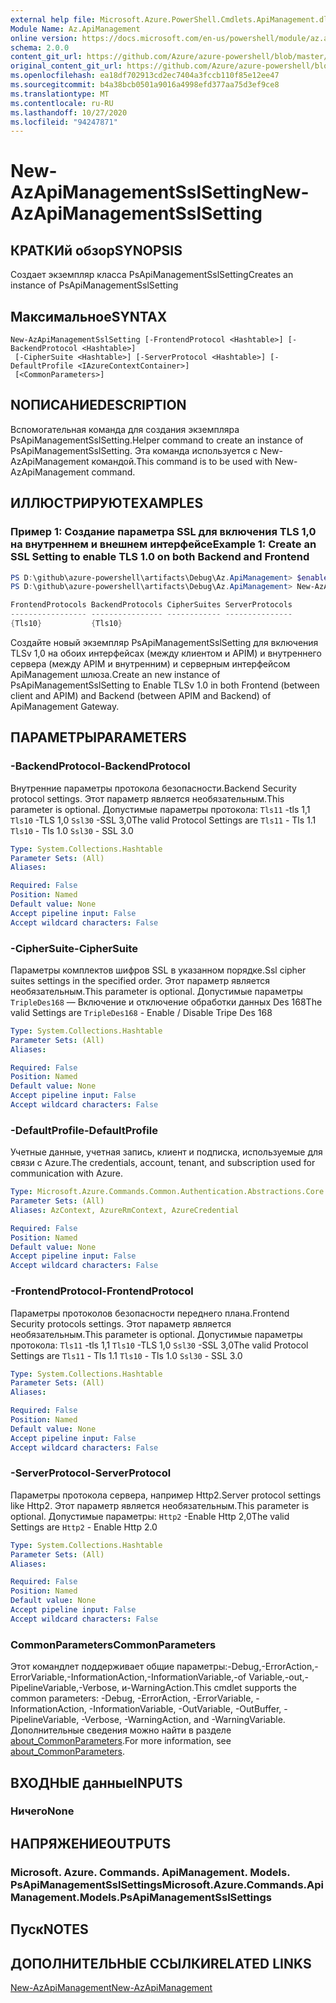 ```yaml
---
external help file: Microsoft.Azure.PowerShell.Cmdlets.ApiManagement.dll-Help.xml
Module Name: Az.ApiManagement
online version: https://docs.microsoft.com/en-us/powershell/module/az.apimanagement/new-azapimanagementsslsetting
schema: 2.0.0
content_git_url: https://github.com/Azure/azure-powershell/blob/master/src/ApiManagement/ApiManagement/help/New-AzApiManagementSslSetting.md
original_content_git_url: https://github.com/Azure/azure-powershell/blob/master/src/ApiManagement/ApiManagement/help/New-AzApiManagementSslSetting.md
ms.openlocfilehash: ea18df702913cd2ec7404a3fccb110f85e12ee47
ms.sourcegitcommit: b4a38bcb0501a9016a4998efd377aa75d3ef9ce8
ms.translationtype: MT
ms.contentlocale: ru-RU
ms.lasthandoff: 10/27/2020
ms.locfileid: "94247871"
---
```

# <span data-ttu-id="56059-101">New-AzApiManagementSslSetting</span><span class="sxs-lookup"><span data-stu-id="56059-101">New-AzApiManagementSslSetting</span></span>

## <span data-ttu-id="56059-102">КРАТКИй обзор</span><span class="sxs-lookup"><span data-stu-id="56059-102">SYNOPSIS</span></span>
<span data-ttu-id="56059-103">Создает экземпляр класса PsApiManagementSslSetting</span><span class="sxs-lookup"><span data-stu-id="56059-103">Creates an instance of PsApiManagementSslSetting</span></span>

## <span data-ttu-id="56059-104">Максимальное</span><span class="sxs-lookup"><span data-stu-id="56059-104">SYNTAX</span></span>

```
New-AzApiManagementSslSetting [-FrontendProtocol <Hashtable>] [-BackendProtocol <Hashtable>]
 [-CipherSuite <Hashtable>] [-ServerProtocol <Hashtable>] [-DefaultProfile <IAzureContextContainer>]
 [<CommonParameters>]
```

## <span data-ttu-id="56059-105">NОПИСАНИЕ</span><span class="sxs-lookup"><span data-stu-id="56059-105">DESCRIPTION</span></span>
<span data-ttu-id="56059-106">Вспомогательная команда для создания экземпляра PsApiManagementSslSetting.</span><span class="sxs-lookup"><span data-stu-id="56059-106">Helper command to create an instance of PsApiManagementSslSetting.</span></span>
<span data-ttu-id="56059-107">Эта команда используется с New-AzApiManagement командой.</span><span class="sxs-lookup"><span data-stu-id="56059-107">This command is to be used with New-AzApiManagement command.</span></span>

## <span data-ttu-id="56059-108">ИЛЛЮСТРИРУЮТ</span><span class="sxs-lookup"><span data-stu-id="56059-108">EXAMPLES</span></span>

### <span data-ttu-id="56059-109">Пример 1: Создание параметра SSL для включения TLS 1,0 на внутреннем и внешнем интерфейсе</span><span class="sxs-lookup"><span data-stu-id="56059-109">Example 1: Create an SSL Setting to enable TLS 1.0 on both Backend and Frontend</span></span>
```powershell
PS D:\github\azure-powershell\artifacts\Debug\Az.ApiManagement> $enableTls=@{"Tls10" = "True"}
PS D:\github\azure-powershell\artifacts\Debug\Az.ApiManagement> New-AzApiManagementSslSetting -FrontendProtocol $enableTls -BackendProtocol $enableTls

FrontendProtocols BackendProtocols CipherSuites ServerProtocols
----------------- ---------------- ------------ ---------------
{Tls10}           {Tls10}
```

<span data-ttu-id="56059-110">Создайте новый экземпляр PsApiManagementSslSetting для включения TLSv 1,0 на обоих интерфейсах (между клиентом и APIM) и внутреннего сервера (между APIM и внутренним) и серверным интерфейсом ApiManagement шлюза.</span><span class="sxs-lookup"><span data-stu-id="56059-110">Create an new instance of PsApiManagementSslSetting to Enable TLSv 1.0 in both Frontend (between client and APIM) and Backend (between APIM and Backend) of ApiManagement Gateway.</span></span>

## <span data-ttu-id="56059-111">ПАРАМЕТРЫ</span><span class="sxs-lookup"><span data-stu-id="56059-111">PARAMETERS</span></span>

### <span data-ttu-id="56059-112">-BackendProtocol</span><span class="sxs-lookup"><span data-stu-id="56059-112">-BackendProtocol</span></span>
<span data-ttu-id="56059-113">Внутренние параметры протокола безопасности.</span><span class="sxs-lookup"><span data-stu-id="56059-113">Backend Security protocol settings.</span></span> <span data-ttu-id="56059-114">Этот параметр является необязательным.</span><span class="sxs-lookup"><span data-stu-id="56059-114">This parameter is optional.</span></span>
<span data-ttu-id="56059-115">Допустимые параметры протокола: `Tls11` -tls 1,1 `Tls10` -TLS 1,0 `Ssl30` -SSL 3,0</span><span class="sxs-lookup"><span data-stu-id="56059-115">The valid Protocol Settings are `Tls11` - Tls 1.1 `Tls10` - Tls 1.0 `Ssl30` - SSL 3.0</span></span>

```yaml
Type: System.Collections.Hashtable
Parameter Sets: (All)
Aliases:

Required: False
Position: Named
Default value: None
Accept pipeline input: False
Accept wildcard characters: False
```

### <span data-ttu-id="56059-116">-CipherSuite</span><span class="sxs-lookup"><span data-stu-id="56059-116">-CipherSuite</span></span>
<span data-ttu-id="56059-117">Параметры комплектов шифров SSL в указанном порядке.</span><span class="sxs-lookup"><span data-stu-id="56059-117">Ssl cipher suites settings in the specified order.</span></span> <span data-ttu-id="56059-118">Этот параметр является необязательным.</span><span class="sxs-lookup"><span data-stu-id="56059-118">This parameter is optional.</span></span>
<span data-ttu-id="56059-119">Допустимые параметры `TripleDes168` — Включение и отключение обработки данных Des 168</span><span class="sxs-lookup"><span data-stu-id="56059-119">The valid Settings are `TripleDes168` - Enable / Disable Tripe Des 168</span></span>

```yaml
Type: System.Collections.Hashtable
Parameter Sets: (All)
Aliases:

Required: False
Position: Named
Default value: None
Accept pipeline input: False
Accept wildcard characters: False
```

### <span data-ttu-id="56059-120">-DefaultProfile</span><span class="sxs-lookup"><span data-stu-id="56059-120">-DefaultProfile</span></span>
<span data-ttu-id="56059-121">Учетные данные, учетная запись, клиент и подписка, используемые для связи с Azure.</span><span class="sxs-lookup"><span data-stu-id="56059-121">The credentials, account, tenant, and subscription used for communication with Azure.</span></span>

```yaml
Type: Microsoft.Azure.Commands.Common.Authentication.Abstractions.Core.IAzureContextContainer
Parameter Sets: (All)
Aliases: AzContext, AzureRmContext, AzureCredential

Required: False
Position: Named
Default value: None
Accept pipeline input: False
Accept wildcard characters: False
```

### <span data-ttu-id="56059-122">-FrontendProtocol</span><span class="sxs-lookup"><span data-stu-id="56059-122">-FrontendProtocol</span></span>
<span data-ttu-id="56059-123">Параметры протоколов безопасности переднего плана.</span><span class="sxs-lookup"><span data-stu-id="56059-123">Frontend Security protocols settings.</span></span> <span data-ttu-id="56059-124">Этот параметр является необязательным.</span><span class="sxs-lookup"><span data-stu-id="56059-124">This parameter is optional.</span></span>
<span data-ttu-id="56059-125">Допустимые параметры протокола: `Tls11` -tls 1,1 `Tls10` -TLS 1,0 `Ssl30` -SSL 3,0</span><span class="sxs-lookup"><span data-stu-id="56059-125">The valid Protocol Settings are `Tls11` - Tls 1.1 `Tls10` - Tls 1.0 `Ssl30` - SSL 3.0</span></span>


```yaml
Type: System.Collections.Hashtable
Parameter Sets: (All)
Aliases:

Required: False
Position: Named
Default value: None
Accept pipeline input: False
Accept wildcard characters: False
```

### <span data-ttu-id="56059-126">-ServerProtocol</span><span class="sxs-lookup"><span data-stu-id="56059-126">-ServerProtocol</span></span>
<span data-ttu-id="56059-127">Параметры протокола сервера, например Http2.</span><span class="sxs-lookup"><span data-stu-id="56059-127">Server protocol settings like Http2.</span></span> <span data-ttu-id="56059-128">Этот параметр является необязательным.</span><span class="sxs-lookup"><span data-stu-id="56059-128">This parameter is optional.</span></span>
<span data-ttu-id="56059-129">Допустимые параметры: `Http2` -Enable Http 2,0</span><span class="sxs-lookup"><span data-stu-id="56059-129">The valid Settings are `Http2` - Enable Http 2.0</span></span>

```yaml
Type: System.Collections.Hashtable
Parameter Sets: (All)
Aliases:

Required: False
Position: Named
Default value: None
Accept pipeline input: False
Accept wildcard characters: False
```

### <span data-ttu-id="56059-130">CommonParameters</span><span class="sxs-lookup"><span data-stu-id="56059-130">CommonParameters</span></span>
<span data-ttu-id="56059-131">Этот командлет поддерживает общие параметры:-Debug,-ErrorAction,-ErrorVariable,-InformationAction,-InformationVariable,-of Variable,-out,-PipelineVariable,-Verbose, и-WarningAction.</span><span class="sxs-lookup"><span data-stu-id="56059-131">This cmdlet supports the common parameters: -Debug, -ErrorAction, -ErrorVariable, -InformationAction, -InformationVariable, -OutVariable, -OutBuffer, -PipelineVariable, -Verbose, -WarningAction, and -WarningVariable.</span></span> <span data-ttu-id="56059-132">Дополнительные сведения можно найти в разделе [about_CommonParameters](http://go.microsoft.com/fwlink/?LinkID=113216).</span><span class="sxs-lookup"><span data-stu-id="56059-132">For more information, see [about_CommonParameters](http://go.microsoft.com/fwlink/?LinkID=113216).</span></span>

## <span data-ttu-id="56059-133">ВХОДНЫЕ данные</span><span class="sxs-lookup"><span data-stu-id="56059-133">INPUTS</span></span>

### <span data-ttu-id="56059-134">Ничего</span><span class="sxs-lookup"><span data-stu-id="56059-134">None</span></span>

## <span data-ttu-id="56059-135">НАПРЯЖЕНИЕ</span><span class="sxs-lookup"><span data-stu-id="56059-135">OUTPUTS</span></span>

### <span data-ttu-id="56059-136">Microsoft. Azure. Commands. ApiManagement. Models. PsApiManagementSslSettings</span><span class="sxs-lookup"><span data-stu-id="56059-136">Microsoft.Azure.Commands.ApiManagement.Models.PsApiManagementSslSettings</span></span>

## <span data-ttu-id="56059-137">Пуск</span><span class="sxs-lookup"><span data-stu-id="56059-137">NOTES</span></span>

## <span data-ttu-id="56059-138">ДОПОЛНИТЕЛЬНЫЕ ССЫЛКИ</span><span class="sxs-lookup"><span data-stu-id="56059-138">RELATED LINKS</span></span>

[<span data-ttu-id="56059-139">New-AzApiManagement</span><span class="sxs-lookup"><span data-stu-id="56059-139">New-AzApiManagement</span></span>](./New-AzApiManagement.md)


